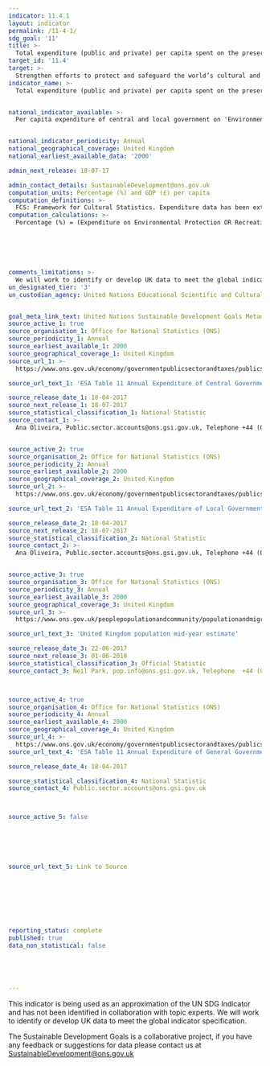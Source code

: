 ```yaml
---
indicator: 11.4.1
layout: indicator
permalink: /11-4-1/
sdg_goal: '11'
title: >-
  Total expenditure (public and private) per capita spent on the preservation, protection and conservation of all cultural and natural heritage, by type of heritage (cultural, natural, mixed and World Heritage Centre designation), level of government (national, regional and local/municipal), type of expenditure (operating expenditure/investment) and type of private funding (donations in kind, private non-profit sector and sponsorship)
target_id: '11.4'
target: >-
  Strengthen efforts to protect and safeguard the world’s cultural and natural heritage
indicator_name: >-
  Total expenditure (public and private) per capita spent on the preservation, protection and conservation of all cultural and natural heritage, by type of heritage (cultural, natural, mixed and World Heritage Centre designation), level of government (national, regional and local/municipal), type of expenditure (operating expenditure/investment) and type of private funding (donations in kind, private non-profit sector and sponsorship)


national_indicator_available: >-
  Per capita expenditure of central and local government on 'Environmental protection' and 'Recreation, culture and religion'


national_indicator_periodicity: Annual
national_geographical_coverage: United Kingdom
national_earliest_available_data: '2000'

admin_next_release: 18-07-17

admin_contact_details: SustainableDevelopment@ons.gov.uk
computation_units: Percentage (%) and GDP (£) per capita
computation_definitions: >-
  FCS: Framework for Cultural Statistics. Expenditure data has been extracted from annual expenditures of central and local government using UN Classification of the Functions of Government (COFOG) codes for ‘Environmental protection’ GF05 and ‘Recreation, culture and religion’ GF08.
computation_calculations: >-
  Percentage (%) = (Expenditure on Environmental Protection OR Recreation, culture and religion / Total Government Expenditure) OR Per capita = (Expenditure on Environmental Protection OR Recreation, culture and religion / UK Population)






comments_limitations: >-
  We will work to identify or develop UK data to meet the global indicator specification.
un_designated_tier: '3'
un_custodian_agency: United Nations Educational Scientific and Cultural Organization (UNESCO)


goal_meta_link_text: United Nations Sustainable Development Goals Metadata (PDF 4.0 MB)
source_active_1: true
source_organisation_1: Office for National Statistics (ONS)
source_periodicity_1: Annual
source_earliest_available_1: 2000
source_geographical_coverage_1: United Kingdom
source_url_1: >-
  https://www.ons.gov.uk/economy/governmentpublicsectorandtaxes/publicspending/datasets/esatable11annualexpenditureofcentralgovernment

source_url_text_1: 'ESA Table 11 Annual Expenditure of Central Government'

source_release_date_1: 18-04-2017
source_next_release_1: 18-07-2017
source_statistical_classification_1: National Statistic
source_contact_1: >-
  Ana Oliveira, Public.sector.accounts@ons.gsi.gov.uk, Telephone +44 (0)1633 451792


source_active_2: true
source_organisation_2: Office for National Statistics (ONS)
source_periodicity_2: Annual
source_earliest_available_2: 2000
source_geographical_coverage_2: United Kingdom
source_url_2: >-
  https://www.ons.gov.uk/economy/governmentpublicsectorandtaxes/publicspending/datasets/esatable11annualexpenditurelocalgovernment

source_url_text_2: 'ESA Table 11 Annual Expenditure of Local Government'

source_release_date_2: 18-04-2017
source_next_release_2: 18-07-2017
source_statistical_classification_2: National Statistic
source_contact_2: >-
  Ana Oliveira, Public.sector.accounts@ons.gsi.gov.uk, Telephone +44 (0)1633 451792


source_active_3: true
source_organisation_3: Office for National Statistics (ONS)
source_periodicity_3: Annual
source_earliest_available_3: 2000
source_geographical_coverage_3: United Kingdom
source_url_3: >-
  https://www.ons.gov.uk/peoplepopulationandcommunity/populationandmigration/populationestimates/timeseries/ukpop/pop

source_url_text_3: 'United Kingdom population mid-year estimate'

source_release_date_3: 22-06-2017
source_next_release_3: 01-06-2018
source_statistical_classification_3: Official Statistic 
source_contact_3: Neil Park, pop.info@ons.gsi.gov.uk, Telephone  +44 (0)1329 444661



source_active_4: true
source_organisation_4: Office for National Statistics (ONS)
source_periodicity_4: Annual
source_earliest_available_4: 2000
source_geographical_coverage_4: United Kingdom
source_url_4: >-
  https://www.ons.gov.uk/economy/governmentpublicsectorandtaxes/publicspending/datasets/esatable11annualexpenditureofgeneralgovernment
source_url_text_4: 'ESA Table 11 Annual Expenditure of General Government'

source_release_date_4: 18-04-2017

source_statistical_classification_4: National Statistic
source_contact_4: Public.sector.accounts@ons.gsi.gov.uk



source_active_5: false






source_url_text_5: Link to Source








reporting_status: complete
published: true
data_non_statistical: false





---
```

This indicator is being used as an approximation of the UN SDG Indicator and has not been identified in collaboration with topic experts. We will work to identify or develop UK data to meet the global indicator specification.
  
The Sustainable Development Goals is a collaborative project, if you have any feedback or suggestions for data please contact us at <SustainableDevelopment@ons.gov.uk>



